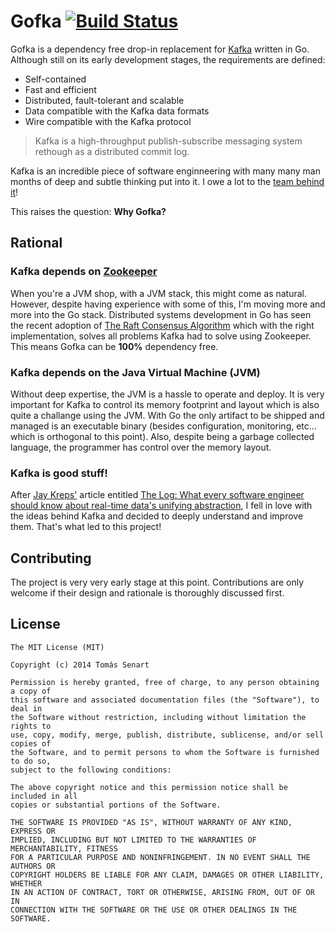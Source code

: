# Gofka [![Build Status](https://secure.travis-ci.org/tsenart/gofka.png)](http://travis-ci.org/tsenart/gofka)

Gofka is a dependency free drop-in replacement for
[Kafka](http://kafka.apache.org/) written in Go. Although still on its early
development stages, the requirements are defined:
* Self-contained
* Fast and efficient
* Distributed, fault-tolerant and scalable
* Data compatible with the Kafka data formats
* Wire compatible with the Kafka protocol

> Kafka is a high-throughput publish-subscribe messaging system rethough as a
> distributed commit log. 

Kafka is an incredible piece of software enginneering with many many man months
of deep and subtle thinking put into it. I owe a lot to the [team behind it](https://kafka.apache.org/committers.html)!

This raises the question: **Why Gofka?**
## Rational
### Kafka depends on [Zookeeper](https://zookeeper.apache.org/)
When you're a JVM shop, with a JVM stack, this might come as natural.
However, despite having experience with some of this, I'm moving more
and more into the Go stack. Distributed systems development in Go has
seen the recent adoption of [The Raft Consensus
Algorithm](https://raftconsensus.github.io/) which with the right
implementation, solves all problems Kafka had to solve using Zookeeper.
This means Gofka can be **100%** dependency free.

### Kafka depends on the Java Virtual Machine (JVM)
Without deep expertise, the JVM is a hassle to operate and deploy.
It is very important for Kafka to control its memory footprint and layout which
is also quite a challange using the JVM. With Go the only artifact to be
shipped and managed is an executable binary (besides configuration,
monitoring, etc... which is orthogonal to this point).
Also, despite being a garbage collected language, the programmer has control over the
memory layout.

### Kafka is good stuff!
After [Jay Kreps'](https://twitter.com/jaykreps) article entitled
[The Log: What every software engineer should know about real-time data's unifying abstraction](http://engineering.linkedin.com/distributed-systems/log-what-every-software-engineer-should-know-about-real-time-datas-unifying), I fell in love with the
ideas behind Kafka and decided to deeply understand and improve them.
That's what led to this project!

## Contributing
The project is very very early stage at this point. Contributions are
only welcome if their design and rationale is thoroughly discussed first.

## License
```
The MIT License (MIT)

Copyright (c) 2014 Tomás Senart

Permission is hereby granted, free of charge, to any person obtaining a copy of
this software and associated documentation files (the "Software"), to deal in
the Software without restriction, including without limitation the rights to
use, copy, modify, merge, publish, distribute, sublicense, and/or sell copies of
the Software, and to permit persons to whom the Software is furnished to do so,
subject to the following conditions:

The above copyright notice and this permission notice shall be included in all
copies or substantial portions of the Software.

THE SOFTWARE IS PROVIDED "AS IS", WITHOUT WARRANTY OF ANY KIND, EXPRESS OR
IMPLIED, INCLUDING BUT NOT LIMITED TO THE WARRANTIES OF MERCHANTABILITY, FITNESS
FOR A PARTICULAR PURPOSE AND NONINFRINGEMENT. IN NO EVENT SHALL THE AUTHORS OR
COPYRIGHT HOLDERS BE LIABLE FOR ANY CLAIM, DAMAGES OR OTHER LIABILITY, WHETHER
IN AN ACTION OF CONTRACT, TORT OR OTHERWISE, ARISING FROM, OUT OF OR IN
CONNECTION WITH THE SOFTWARE OR THE USE OR OTHER DEALINGS IN THE SOFTWARE.
```

